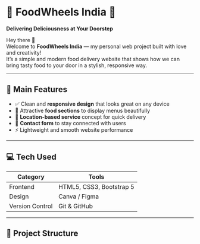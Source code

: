 # 🍔 FoodWheels India 🚚  
**Delivering Deliciousness at Your Doorstep**

Hey there 👋  
Welcome to **FoodWheels India** — my personal web project built with love and creativity!  
It’s a simple and modern food delivery website that shows how we can bring tasty food to your door in a stylish, responsive way.  

---

## 🌟 Main Features
- ✅ Clean and **responsive design** that looks great on any device  
- 🍱 Attractive **food sections** to display menus beautifully  
- 📍 **Location-based service** concept for quick delivery  
- 💬 **Contact form** to stay connected with users  
- ⚡ Lightweight and smooth website performance  

---

## 💻 Tech Used
| Category | Tools |
|-----------|--------|
| Frontend | HTML5, CSS3, Bootstrap 5 |
| Design | Canva / Figma |
| Version Control | Git & GitHub |

---

## 📂 Project Structure
